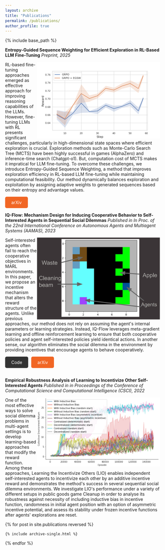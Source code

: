 ```yaml
---
layout: archive
title: "Publications"
permalink: /publications/
author_profile: true
---
```


{% include base_path %}

**Entropy-Guided Sequence Weighting for Efficient Exploration in RL-Based LLM Fine-Tuning**
*Preprint, 2025*

<img style="float: right;" src="/images/training_reward_std_2.png" width='400'>

RL-based fine-tuning approaches emerged as effective approach for improving reasoning capabilities of the LLMs. However, fine-tuning LLMs with RL presents significant
challenges, particularly in high-dimensional state spaces where efficient exploration is crucial. Exploration methods such as Monte-Carlo Search Tree (MCTS) have been
highly successful in games (AlphaZero) and inference-time search (Chatgpt-o1). But, computation cost of MCTS makes it impratical for LLM fine-tuning. To overcome these challenges, we introduce Entropy-Guided Sequence Weighting, a method that improves exploration efficiency in RL-based LLM fine-tuning while maintaining computational feasibility. Our method dynamically balances exploration and exploitation by assigning adaptive weights to generated sequences based on their entropy and advantage values.

<div style="display: flex; gap: 10px;">
  <a href="https://arxiv.org/abs/2503.22456" class="btn btn-secondary" style="text-decoration: none; padding: 10px 20px; background-color: #f16624; color: #fff; border-radius: 5px;">arXiv</a>
</div>

**IQ-Flow: Mechanism Design for Inducing Cooperative Behavior to Self-Interested Agents in Sequential Social Dilemmas**
*Published in In Proc. of the 22nd International Conference on Autonomous Agents and Multiagent Systems (AAMAS), 2023*

<img style="float: right;" src="/images/cleanup.png" width='400'>

Self-interested agents often fail to reach the cooperative objectives in MARL environments. In this paper, we propose an incentive mechanism that alters the reward structure of the agents. Unlike previous approaches, our method does not rely on assuming the agent's internal parameters or learning strategies. Instead, IQ-Flow leverages meta-gradient learning and offline reinforcement learning to ensure that both cooperative policies and agent self-interested policies yield identical actions. In another sense, our algorithm eliminates the social dilemma in the environment by providing incentives that encourage agents to behave cooperatively.

<div style="display: flex; gap: 10px;">
  <a href="https://github.com/data-and-decision-lab/IQ-Flow" class="btn btn-primary" style="text-decoration: none; padding: 10px 20px; background-color: #333; color: #fff; border-radius: 5px;">Code</a>
  <a href="https://arxiv.org/abs/2302.14604" class="btn btn-secondary" style="text-decoration: none; padding: 10px 20px; background-color: #f16624; color: #fff; border-radius: 5px;">arXiv</a>
</div>

<br>

**Empirical Robustness Analysis of Learning to Incentivize Other Self-Interested Agents**
*Published in in Proceedings of the Conference of Computational Science and Computational Intelligence (CSCI), 2022*


<img style="float: right;" src="/images/big_all.png" width='400'>

One of the most effective ways to solve social dilemma problems in multi-agent settings is to develop learning-based approaches that modify the reward function. Among these approaches, Learning the Incentivize Others (LIO) enables independent self-interested agents to incentivize each other by an additive incentive reward and demonstrates the method's success in several sequential social dilemma environments. We investigate LIO's performance under a variety of different setups in public goods game Cleanup in order to analyse its robustness against necessity of including inductive bias in incentive function, randomness in initial agent position with an option of asymmetric incentive potential, and assess its stability under frozen incentive functions after agents' explorations are reset.


{% for post in site.publications reversed %}

    {% include archive-single.html %}

{% endfor %}
